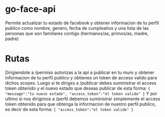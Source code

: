 # go-face-api

Permite actualizar tu estado de facebook y obtener informacion de tu perfil publico como nombre, genero, fecha de cumpleaños y una lista de las personas que son familiares contigo (hermanos/as, primos/as, madre, padre)

# Rutas

Dirigiendote a /permiso autorizas a la api a publicar en tu muro y obtener informacion de tu perfil publico y obtienes un token de acceso valido para dichos scopes. Luego si te diriges a /publicar debes suministrar el access token obtenido y el nuevo estado que deseas publicar
de esta forma:
`
{
"message":"tu nuevo estado",
"access_token":"el token valido"
}
`
Y por ultimo si nos dirigimos a /perfil debemos suministrar simplemente el access token obtenido para que obtenga la informacion de nuestro perfil publico, es decir de esta forma:
`
{
"access_token":"el token valido"
}
`
